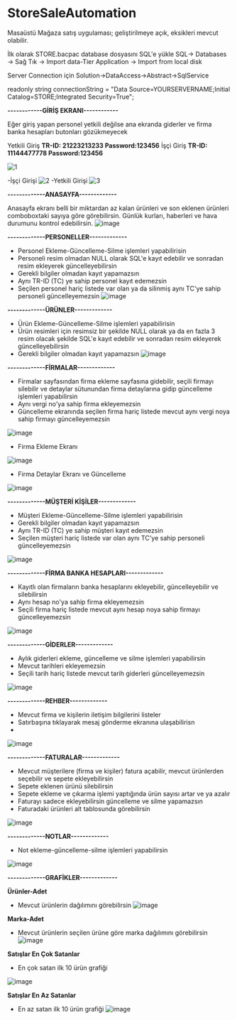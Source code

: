# StoreSaleAutomation

Masaüstü Mağaza satış uygulaması; geliştirilmeye açık, eksikleri mevcut olabilir.


İlk olarak STORE.bacpac database dosyasını SQL'e yükle 
SQL-> Databases -> Sağ Tık -> Import data-Tier Application -> Import from local disk

Server Connection için Solution->DataAccess->Abstract->SqlService

readonly string connectionString = "Data Source=YOURSERVERNAME;Initial Catalog=STORE;Integrated Security=True";

**------------GİRİŞ EKRANI------------**

Eğer giriş yapan personel yetkili değilse ana ekranda giderler ve firma banka hesapları butonları gözükmeyecek

Yetkili Giriş **TR-ID: 21223213233 Password:123456**
İşçi Giriş **TR-ID: 11144477778 Password:123456**

![1](https://user-images.githubusercontent.com/95411819/216808902-e0558beb-cb08-4dfd-bf2b-ec38f0d278c9.jpg)

-İşçi Girişi
![2](https://user-images.githubusercontent.com/95411819/216809912-195afdda-bde6-48a0-9719-f19696400380.jpg)
-Yetkili Girişi
![3](https://user-images.githubusercontent.com/95411819/216809914-97bd20fc-0d42-4e42-9a21-a9318a8cc412.jpg)

**-------------ANASAYFA-------------**

Anasayfa ekranı belli bir miktardan az kalan ürünleri ve son eklenen ürünleri comboboxtaki sayıya göre görebilirsin. Günlük kurları, haberleri ve hava durumunu kontrol edebilirsin.
![image](https://user-images.githubusercontent.com/95411819/216810512-44cc1fed-1bac-447e-9994-8c6f5ca4a9f4.png)

**-------------PERSONELLER-------------**

- Personel Ekleme-Güncelleme-Silme işlemleri yapabilirisin 
- Personeli resim olmadan NULL olarak SQL'e kayıt edebilir ve sonradan resim ekleyerek güncelleyebilirsin
- Gerekli bilgiler olmadan kayıt yapamazsın 
- Aynı TR-ID (TC) ye sahip personel kayıt edemezsin
- Seçilen personel hariç listede var olan ya da silinmiş aynı TC'ye sahip personeli güncelleyemezsin
![image](https://user-images.githubusercontent.com/95411819/216810569-a9dde1fc-56d7-4292-83d0-36ed9ffbcb1b.png)

**-------------ÜRÜNLER-------------**

- Ürün Ekleme-Güncelleme-Silme işlemleri yapabilirisin 
- Ürün resimleri için resimsiz bir şekilde NULL olarak ya da en fazla 3 resim olacak şekilde SQL'e kayıt edebilir ve sonradan resim ekleyerek güncelleyebilirsin
- Gerekli bilgiler olmadan kayıt yapamazsın 
![image](https://user-images.githubusercontent.com/95411819/216810774-ef741f3b-aad4-4bbe-ab2b-d3eedf507a02.png)

**-------------FİRMALAR-------------**

- Firmalar sayfasından firma ekleme sayfasına gidebilir, seçili firmayı silebilir ve detaylar sütunundan firma detaylarına gidip güncelleme işlemleri yapabilirsin
- Aynı vergi no'ya sahip firma ekleyemezsin
- Güncelleme ekranında seçilen firma hariç listede mevcut aynı vergi noya sahip firmayı güncelleyemezsin

![image](https://user-images.githubusercontent.com/95411819/216810963-3b1c1116-22eb-4987-a8e2-7aa53f4616e1.png)

- Firma Ekleme Ekranı

![image](https://user-images.githubusercontent.com/95411819/216811058-c58b2871-1ad0-4866-b59a-30f51d77784d.png)

- Firma Detaylar Ekranı ve Güncelleme

![image](https://user-images.githubusercontent.com/95411819/216811107-19fb1bc4-68c0-4c09-9a7f-f56c8fd22f5f.png)

**-------------MÜŞTERİ KİŞİLER-------------**
- Müşteri Ekleme-Güncelleme-Silme işlemleri yapabilirisin 
- Gerekli bilgiler olmadan kayıt yapamazsın 
- Aynı TR-ID (TC) ye sahip müşteri kayıt edemezsin
- Seçilen müşteri hariç listede var olan aynı TC'ye sahip personeli güncelleyemezsin

![image](https://user-images.githubusercontent.com/95411819/216811217-0da6dd44-98a3-4f8b-9be0-fa6e65e20094.png)

**-------------FİRMA BANKA HESAPLARI-------------**

- Kayıtlı olan firmaların banka hesaplarını ekleyebilir, güncelleyebilir ve silebilirsin
- Aynı hesap no'ya sahip firma ekleyemezsin
- Seçili firma hariç listede mevcut aynı hesap noya sahip firmayı güncelleyemezsin

![image](https://user-images.githubusercontent.com/95411819/216811352-932bcb89-7b29-4b0f-b050-3a3d189b7b6b.png)

**-------------GİDERLER-------------**
- Aylık giderleri ekleme, güncelleme ve silme işlemleri yapabilirsin
- Mevcut tarihleri ekleyemezsin
- Seçili tarih hariç listede mevcut tarih giderleri güncelleyemezsin

![image](https://user-images.githubusercontent.com/95411819/216811462-993c4733-1762-49f0-853c-02fca2bfefd7.png)

**-------------REHBER-------------**
- Mevcut firma ve kişilerin iletişim bilgilerini listeler
- Satırbaşına tıklayarak mesaj gönderme ekranına ulaşabilirisn
- 
![image](https://user-images.githubusercontent.com/95411819/216811822-f4e3a5c9-f955-48ab-91e8-54d6ff9fd7e7.png)


**-------------FATURALAR-------------**
- Mevcut müşterilere (firma ve kişiler) fatura açabilir, mevcut ürünlerden seçebilir ve sepete ekleyebilirsin
- Sepete eklenen ürünü silebilirsin
- Sepete ekleme ve çıkarma işlemi yaptığında ürün sayısı artar ve ya azalır
- Faturayı sadece ekleyebilirsin güncelleme ve silme yapamazsın
- Faturadaki ürünleri alt tablosunda görebilirsin

![image](https://user-images.githubusercontent.com/95411819/216811990-2c087736-d9e3-41fc-b727-483a0fce18cd.png)

**-------------NOTLAR-------------**
- Not ekleme-güncelleme-silme işlemleri yapabilirsin

![image](https://user-images.githubusercontent.com/95411819/216812063-dcf7a487-de5b-44ab-89f7-4f4c791c183e.png)

**-------------GRAFİKLER-------------**

**Ürünler-Adet**
- Mevcut ürünlerin dağılımını görebilirsin
![image](https://user-images.githubusercontent.com/95411819/216812136-f7bc3eff-31c4-44fa-8c4e-5a2d9feba09f.png)

**Marka-Adet**
- Mevcut ürünlerin seçilen ürüne göre marka dağılımını görebilirsin
![image](https://user-images.githubusercontent.com/95411819/216812200-1820ce2a-3d78-449f-b2d4-5f5f84665a7a.png)

**Satışlar En Çok Satanlar**
- En çok satan ilk 10 ürün grafiği

![image](https://user-images.githubusercontent.com/95411819/216812312-39518109-2940-40b4-ba4d-fb20a9ca2195.png)

**Satışlar En Az Satanlar**
- En az satan ilk 10 ürün grafiği
![image](https://user-images.githubusercontent.com/95411819/216812375-639803b7-36bd-44d2-878b-c2d850e69785.png)

